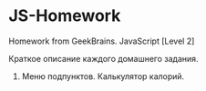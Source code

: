 # JS-Homework
Homework from GeekBrains. JavaScript [Level 2]

Краткое описание каждого домашнего задания.

1. Меню подпунктов. Калькулятор калорий.
